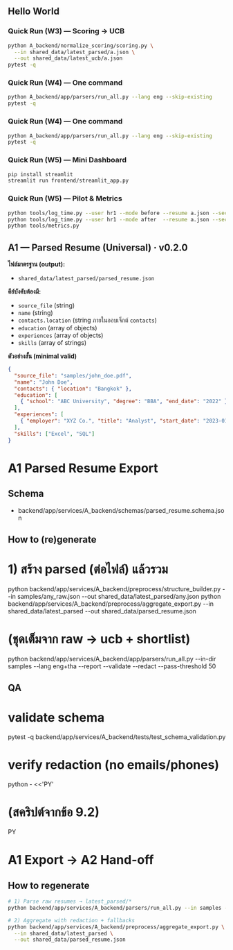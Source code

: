 ## Hello World

### Quick Run (W3) — Scoring → UCB

```bash
python A_backend/normalize_scoring/scoring.py \
  --in shared_data/latest_parsed/a.json \
  --out shared_data/latest_ucb/a.json
pytest -q
```

### Quick Run (W4) — One command

```bash
python A_backend/app/parsers/run_all.py --lang eng --skip-existing
pytest -q
```

### Quick Run (W4) — One command

```bash
python A_backend/app/parsers/run_all.py --lang eng --skip-existing
pytest -q
```

### Quick Run (W5) — Mini Dashboard

```bash
pip install streamlit
streamlit run frontend/streamlit_app.py
```

### Quick Run (W5) — Pilot & Metrics

```bash
python tools/log_time.py --user hr1 --mode before --resume a.json --seconds 95 --thumb down --reason "หาสกิลไม่เจอ"
python tools/log_time.py --user hr1 --mode after  --resume a.json --seconds 55 --thumb up   --reason "เห็น gaps ชัด"
python tools/metrics.py
```



## A1 — Parsed Resume (Universal) · v0.2.0

**ไฟล์มาตรฐาน (output):**

- `shared_data/latest_parsed/parsed_resume.json`

**คีย์บังคับต้องมี:**

- `source_file` (string)
- `name` (string)
- `contacts.location` (string ภายในออบเจ็กต์ `contacts`)
- `education` (array of objects)
- `experiences` (array of objects)
- `skills` (array of strings)

**ตัวอย่างสั้น (minimal valid)**

```json
{
  "source_file": "samples/john_doe.pdf",
  "name": "John Doe",
  "contacts": { "location": "Bangkok" },
  "education": [
    { "school": "ABC University", "degree": "BBA", "end_date": "2022" }
  ],
  "experiences": [
    { "employer": "XYZ Co.", "title": "Analyst", "start_date": "2023-01", "end_date": "2024-06", "bullets": ["Data cleaning", "Reporting"] }
  ],
  "skills": ["Excel", "SQL"]
}
```


# A1 Parsed Resume Export

## Schema

- backend/app/services/A_backend/schemas/parsed_resume.schema.json

## How to (re)generate

# 1) สร้าง parsed (ต่อไฟล์) แล้วรวม

python backend/app/services/A_backend/preprocess/structure_builder.py --in samples/any_raw.json --out shared_data/latest_parsed/any.json
python backend/app/services/A_backend/preprocess/aggregate_export.py --in shared_data/latest_parsed --out shared_data/parsed_resume.json

# (ชุดเต็มจาก raw → ucb + shortlist)

python backend/app/services/A_backend/app/parsers/run_all.py --in-dir samples --lang eng+tha --report --validate --redact --pass-threshold 50

## QA

# validate schema

pytest -q backend/app/services/A_backend/tests/test_schema_validation.py

# verify redaction (no emails/phones)

python - <<'PY'

# (สคริปต์จากข้อ 9.2)

PY

# A1 Export → A2 Hand-off

## How to regenerate

```bash
# 1) Parse raw resumes → latest_parsed/*
python backend/app/services/A_backend/parsers/run_all.py --in samples --out-dir shared_data/latest_parsed

# 2) Aggregate with redaction + fallbacks
python backend/app/services/A_backend/preprocess/aggregate_export.py \
  --in shared_data/latest_parsed \
  --out shared_data/parsed_resume.json
```
